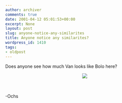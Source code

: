 ```yaml
---
author: archiver
comments: true
date: 2001-04-12 05:01:53+00:00
excerpt: None
layout: post
slug: anyone-notice-any-similarites
title: Anyone notice any similarites?
wordpress_id: 1410
tags:
- oldpost
---
```


Does anyone see how much Van looks like Bolo here?<p><center><img src="http://www.oliverweb.com/newsimages/van2.gif"></center></p><br /><br />-Ochs